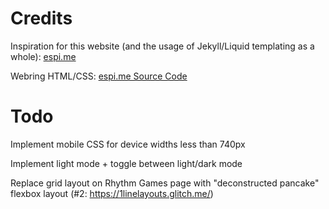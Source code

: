 # Credits
Inspiration for this website (and the usage of Jekyll/Liquid templating as a whole): [espi.me](https://espi.me)

Webring HTML/CSS: [espi.me Source Code](https://github.com/espimarisa/espi.me)

# Todo
Implement mobile CSS for device widths less than 740px

Implement light mode + toggle between light/dark mode

Replace grid layout on Rhythm Games page with "deconstructed pancake" flexbox layout (#2: https://1linelayouts.glitch.me/)
